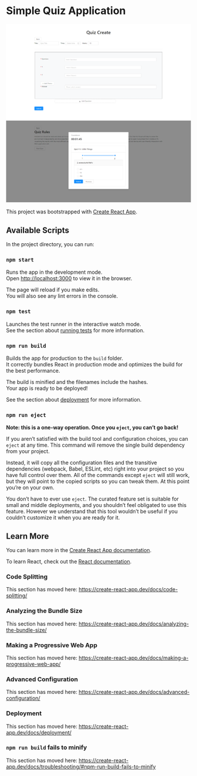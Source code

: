 # Simple Quiz Application

![alt text](https://github.com/amnbaluni/Sparkl-Project/blob/master/thumbnail-1.png)
![alt text](https://github.com/amnbaluni/Sparkl-Project/blob/master/thumbnail-2.png)

This project was bootstrapped with [Create React App](https://github.com/facebook/create-react-app).

## Available Scripts

In the project directory, you can run:

### `npm start`

Runs the app in the development mode.<br />
Open [http://localhost:3000](http://localhost:3000) to view it in the browser.

The page will reload if you make edits.<br />
You will also see any lint errors in the console.

### `npm test`

Launches the test runner in the interactive watch mode.<br />
See the section about [running tests](https://create-react-app.dev/docs/running-tests/) for more information.

### `npm run build`

Builds the app for production to the `build` folder.<br />
It correctly bundles React in production mode and optimizes the build for the best performance.

The build is minified and the filenames include the hashes.<br />
Your app is ready to be deployed!

See the section about [deployment](https://create-react-app.dev/docs/deployment/) for more information.

### `npm run eject`

**Note: this is a one-way operation. Once you `eject`, you can’t go back!**

If you aren’t satisfied with the build tool and configuration choices, you can `eject` at any time. This command will remove the single build dependency from your project.

Instead, it will copy all the configuration files and the transitive dependencies (webpack, Babel, ESLint, etc) right into your project so you have full control over them. All of the commands except `eject` will still work, but they will point to the copied scripts so you can tweak them. At this point you’re on your own.

You don’t have to ever use `eject`. The curated feature set is suitable for small and middle deployments, and you shouldn’t feel obligated to use this feature. However we understand that this tool wouldn’t be useful if you couldn’t customize it when you are ready for it.

## Learn More

You can learn more in the [Create React App documentation](https://create-react-app.dev/docs/getting-started/).

To learn React, check out the [React documentation](https://reactjs.org/).

### Code Splitting

This section has moved here: https://create-react-app.dev/docs/code-splitting/

### Analyzing the Bundle Size

This section has moved here: https://create-react-app.dev/docs/analyzing-the-bundle-size/
### Making a Progressive Web App

This section has moved here: https://create-react-app.dev/docs/making-a-progressive-web-app/

### Advanced Configuration

This section has moved here: https://create-react-app.dev/docs/advanced-configuration/

### Deployment

This section has moved here: https://create-react-app.dev/docs/deployment/

### `npm run build` fails to minify

This section has moved here: https://create-react-app.dev/docs/troubleshooting/#npm-run-build-fails-to-minify




